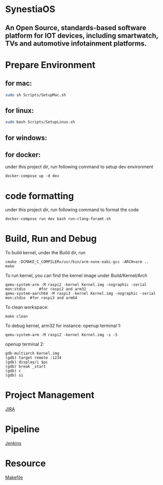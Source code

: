 # SynestiaOS
## An Open Source, standards-based software platform for IOT devices, including smartwatch, TVs and automotive infotainment platforms.

# Prepare Environment
## for mac:
``` bash
sudo sh Scripts/SetupMac.sh
```
## for linux:
``` bash
sudo bash Scripts/SetupLinux.sh
```
## for windows:

## for docker:
under this project dir, run following command to setup dev environment
```
docker-compose up -d dev
```

# code formatting
under this project dir, run following command to format the code 
```
docker-compose run dev bash run-clang-foramt.sh
``` 
# Build, Run and Debug
To build kernel, under the Build dir, run
```
cmake -DCMAKE_C_COMPILER=/usr/bin/arm-none-eabi-gcc -ARCH=arm ..
make
```
To run kernel, you can find the kernel image under Build/Kernel/Arch
```
qemu-system-arm -M raspi2 -kernel Kernel.img -nographic -serial mon:stdio      #for raspi2 and arm32
qemu-system-aarch64 -M raspi3 -kernel Kernel.img -nographic -serial mon:stdio  #for raspi3 and arm64
```
To clean workspace:
```
make clean
```
To debug kernel, arm32 for instance:
openup terminal 1:
```
qemu-system-arm -M raspi2 -kernel Kernel.img -s -S
```
openup terminal 2:
```
gdb-multiarch Kernel.img
(gdb) target remote :1234
(gdb) display/i $pc
(gdb) break _start
(gdb) c
(gdb) si
```
# Project Management
[JIRA](https://synestiaos.atlassian.net/)

# Pipeline
[Jenkins](http://ci.synestiaos.org/)

# Resource
[Makefile](https://wiki.ubuntu.org.cn/%E8%B7%9F%E6%88%91%E4%B8%80%E8%B5%B7%E5%86%99Makefile:%E6%A6%82%E8%BF%B0)
